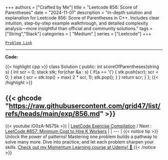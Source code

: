 
+++
authors = ["Crafted by Me"]
title = "Leetcode 856: Score of Parentheses"
date = "2024-11-01"
description = "In-depth solution and explanation for Leetcode 856: Score of Parentheses in C++. Includes clear intuition, step-by-step example walkthrough, and detailed complexity analysis—more insightful than official and community solutions."
tags = ["String","Stack"]
categories = [
    "Medium"
]
series = ["Leetcode"]
+++



[`Problem Link`](https://leetcode.com/problems/score-of-parentheses/description/)

---

**Code:**

{{< highlight cpp >}}
class Solution {
public:
    int scoreOfParentheses(string s) {
        int scr = 0;
        stack<int> stk;
        for(char &a : s) {
            if(a == '(') {
                stk.push(scr);
                scr = 0;
            }
            else {
                scr = stk.top() + max( 2 * scr, 1);
                stk.pop();
            }
        }
        return scr;
    }
};
{{< /highlight >}}

{{< ghcode "https://raw.githubusercontent.com/grid47/list/refs/heads/main/exp/856.md" >}}
---
{{< youtube iO0zA-N575k >}}
| [LeetCode Exercise Compilation](https://grid47.xyz/leetcode/) / Next : [LeetCode #857: Minimum Cost to Hire K Workers](https://grid47.xyz/posts/leetcode_857) |
| --- |
{{< notice tip >}}
Unlock the power of patterns! Mastering one problem builds a pathway to solve many more. Dive into practice, and let each problem sharpen your skills. [Check out my Momentum Learning course at Udemy! 🚀 ](https://www.udemy.com/course/algorithms-and-data-structures-in-cpp/)
{{< /notice >}}

